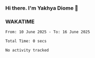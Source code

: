 ### Hi there. I'm Yakhya Diome 👋

### WAKATIME
<!--START_SECTION:waka-->

```txt
From: 10 June 2025 - To: 16 June 2025

Total Time: 0 secs

No activity tracked
```

<!--END_SECTION:waka-->

